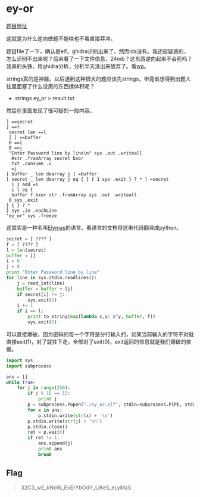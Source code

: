 # ey-or

[题目地址](https://adworld.xctf.org.cn/challenges/details?hash=fe889614-a6d2-42c7-bc03-7c3e65e03358_2&task_category_id=4)

这就是为什么逆向做题不能啥也不看直接莽冲。

题目file了一下，确认是elf。ghidra识别出来了，然而ida没有。我还挺疑惑的，怎么识别不出来呢？后来看了一下文件信息，24mb？这东西逆向起来不会死吗？我真的头铁，用ghidra分析，分析半天没出来放弃了。看[wp](https://blukat.me/2015/12/32c3ctf-ey_or/)。

strings真的是神器。以后遇到这种很大的题应该先strings，毕竟谁想得到出题人往里面塞了什么没用的东西撑体积呢？

- strings ey_or > result.txt

然后在里面发现了很可疑的一段内容。

```
] ==secret
] ==f
 secret len ==l
 [ ] ==buffer
 0 ==i
 0 ==j
 "Enter Password line by line\n" sys .out .writeall
  #str .fromArray secret bxor
  txt .consume .u
  =j
[ buffer _ len dearray j ] =buffer
[ secret _ len dearray j eq { } { 1 sys .exit } ? * ] =secret
  i 1 add =i 
  i l eq {
  buffer f bxor str .fromArray sys .out .writeall
 0 sys .exit
} { } ? *
} sys .in .eachLine
"ey_or" sys .freeze
```

这其实是一种名叫[Elymas](https://github.com/Drahflow/Elymas)的语言。看语言的文档将这串代码翻译成python。

```python
secret = [ ???? ]
f = [ ???? ]
l = len(secret)
buffer = []
i = 0
j = 0
print "Enter Password line by line"
for line in sys.stdin.readlines():
    j = read_int(line)
    buffer = buffer + [j]
    if secret[i] != j:
        sys.exit(1)
    i += 1
    if i == l:
        print to_string(map(lambda x,y: x^y, buffer, f))
        sys.exit(0)
```

可以直接爆破，因为密码的每一个字符是分行输入的，如果当前输入的字符不对就直接exit(1)，对了就往下走。全部对了exit(0)。exit返回的信息就是我们爆破的依据。

```python
import sys
import subprocess

ans = []
while True:
    for j in range(256):
        if j % 16 == 15:
            print j
        p = subprocess.Popen("./ey_or.elf", stdin=subprocess.PIPE, stdout=subprocess.PIPE)
        for x in ans:
            p.stdin.write(str(x) + '\n')
        p.stdin.write(str(j) + '\n')
        p.stdin.close()
        ret = p.wait()
        if ret != 1:
            ans.append(j)
            print ans
            break
```

## Flag
> 32C3_wE_kNoW_EvErYbOdY_LiKeS_eLyMaS